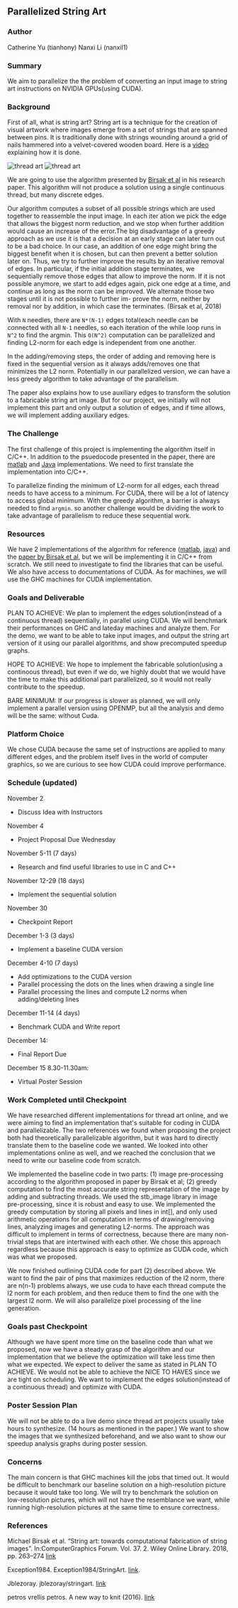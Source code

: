 ## Parallelized String Art

### Author 
Catherine Yu (tianhony) Nanxi Li (nanxil1)

### Summary
We aim to parallelize the the problem of converting an input image to string art instructions on NVIDIA GPUs(using CUDA). 

### Background
First of all, what is string art? String art is a technique for the creation of visual artwork where images emerge from a set of strings that are spanned between pins. It is traditionally done with strings wounding around a grid of nails hammered into a velvet-covered wooden board. Here is a [video](https://vimeo.com/175653201) explaining how it is done.

![thread art](images/stringartsteps.png)
![thread art](images/vrellis.jpg)

We are going to use the algorithm presented by [Birsak et al](https://www.cg.tuwien.ac.at/research/publications/2018/Birsak2018-SA/Birsak2018-SA-preprint.pdf) in his research paper. This algorithm will not produce a solution using a single continuous thread, but many discrete edges. 

Our algorithm computes a subset of all possible strings which are used together to reassemble the input image. In each iter ation we pick the edge that allows the biggest norm reduction, and we stop when further addition would cause an increase of the error.The big disadvantage of a greedy approach as we use it is that a decision at an early stage can later turn out to be a bad choice. In our case, an addition of one edge might bring the biggest benefit when it is chosen, but can then prevent a better solution later on. Thus, we try to further improve the results by an iterative removal of edges. In particular, if the initial addition stage terminates, we sequentially remove those edges that allow to improve the norm. If it is not possible anymore, we start to add edges again, pick one edge at a time, and continue as long as the norm can be improved. We alternate those two stages until it is not possible to further im- prove the norm, neither by removal nor by addition, in which case the terminates. (Birsak et al, 2018)

With `N` needles, there are `N*(N-1)` edges total(each needle can be connected with all `N-1` needles, so each iteration of the while loop runs in `N^2` to find the argmin. This `O(N^2)` computation can be parallelized and finding L2-norm for each edge is independent from one another.

In the adding/removing steps, the order of adding and removing here is fixed in the sequential version as it always adds/removes one that minimizes the L2 norm. Potentially in our parallelized version, we can have a less greedy algorithm to take advantage of the parallelism.

The paper also explains how to use auxiliary edges to transform the solution to a fabricable string art image. But for our project, we initially will not implement this part and only output a solution of edges, and if time allows, we will implement adding auxiliary edges.

### The Challenge
The first challenge of this project is implementing the algorithm itself in C/C++. In addition to the psuedocode presented in the paper, there are [matlab](https://github.com/Exception1984/StringArt) and [Java](https://github.com/jblezoray/stringart) implementations. We need to first translate the implementation into C/C++.

To parallelize finding the minimum of L2-norm for all edges, each thread needs to have access to a minimum. For CUDA, there will be a lot of latency to access global minimum. With the greedy algorithm, a barrier is always needed to find `argmin`. so another challenge would be dividing the work to take advantage of parallelism to reduce these sequential work.

### Resources
We have 2 implementations of the algorithm for reference ([matlab](https://github.com/Exception1984/StringArt), [java](https://github.com/jblezoray/stringart)) and the [paper by Birsak et al](https://www.cg.tuwien.ac.at/research/publications/2018/Birsak2018-SA/Birsak2018-SA-preprint.pdf), but we will be implementing it in C/C++ from scratch. We still need to investigate to find the libraries that can be useful. We also have access to documentations of CUDA. As for machines, we will use the GHC machines for CUDA implementation.

### Goals and Deliverable
PLAN TO ACHIEVE:
We plan to implement the edges solution(instead of a continuous thread) sequentially, in parallel using CUDA.
We will benchmark their performances on GHC and lateday machines and analyze them.
For the demo, we want to be able to take input images, and output the string art version of it using our parallel algorithms, and show precomputed speedup graphs.

HOPE TO ACHIEVE:
We hope to implement the fabricable solution(using a continoous thread), but even if we do, we highly doubt that we would have the time to make this additional part parallelized, so it would not really contribute to the speedup.

BARE MINIMUM:
If our progress is slower as planned, we will only implement a parallel version using OPENMP, but all the analysis and demo will be the same: without Cuda.

### Platform Choice
We chose CUDA because the same set of instructions are applied to many different edges, and the problem itself lives in the world of computer graphics, so we are curious to see how CUDA could improve performance. 

### Schedule (updated)
November 2 
* Discuss Idea with Instructors

November 4 
* Project Proposal Due Wednesday

November 5-11 (7 days)
* Research and find useful libraries to use in C and C++ 

November 12-29 (18 days)
  * Implement the sequential solution

November 30 
  * Checkpoint Report 

December 1-3  (3 days) 
  * Implement a baseline CUDA version

December 4-10 (7 days) 
  * Add optimizations to the CUDA version
  * Parallel processing the dots on the lines when drawing a single line
  * Parallel processing the lines and compute L2 norms when adding/deleting lines

December 11-14 (4 days)
  * Benchmark CUDA and Write report

December 14: 
  * Final Report Due

December 15 8.30-11.30am: 
  * Virtual Poster Session

### Work Completed until Checkpoint 
We have researched different implementations for thread art online, and we were aiming to find an implementation that's suitable for coding in CUDA and parallelizable. The two references we found when proposing the project both had theoretically parallelizable algorithm, but it was hard to directly translate them to the baseline code we wanted. We looked into other implementations online as well, and we reached the conclusion that we need to write our baseline code from scratch.

We implemented the baseline code in two parts: (1) image pre-processing according to the algorithm proposed in paper by Birsak et al; (2) greedy computation to find the most accurate string representation of the image by adding and subtracting threads. We used the stb_image library in image pre-processing, since it is robust and easy to use. We implemented the greedy computation by storing all pixels and lines in int[], and only used arithmetic operations for all computation in terms of drawing/removing lines, analyzing images and generating L2-norms. The approach was difficult to implement in terms of correctness, because there are many non-trivial steps that are intertwined with each other. We chose this approach regardless because this approach is easy to optimize as CUDA code, which was what we proposed.

We now finished outlining CUDA code for part (2) described above. We want to find the pair of pins that maximizes reduction of the l2 norm, there are n(n-1) problems always, we use cuda to have each thread compute the l2 norm for each problem, and then reduce them to find the one with the largest l2 norm. We will also parallelize pixel processing of the line generation. 

### Goals past Checkpoint
Although we have spent more time on the baseline code than what we proposed, now we have a steady grasp of the algorithm and our implementation that we believe the optimization will take less time then what we expected. We expect to deliver the same as stated in PLAN TO ACHIEVE. We would not be able to achieve the NICE TO HAVES since we are tight on scheduling. We want to implement the edges solution(instead of a continuous thread) and optimize with CUDA.

### Poster Session Plan
We will not be able to do a live demo since thread art projects usually take hours to synthesize. (14 hours as mentioned in the paper.) We want to show the images that we synthesized beforehand, and we also want to show our speedup analysis graphs during poster session. 

### Concerns
The main concern is that GHC machines kill the jobs that timed out. It would be difficult to benchmark our baseline solution on a high-resolution picture because it would take too long. We will try to benchmark the solution on low-resolution pictures, which will not have the resemblance we want, while running high-resolution pictures at the same time to ensure correctness.  

### References
Michael Birsak et al. “String art: towards computational fabrication of string images”. In:ComputerGraphics Forum. Vol. 37. 2. Wiley Online Library. 2018, pp. 263–274 [link](https://www.cg.tuwien.ac.at/research/publications/2018/Birsak2018-SA/Birsak2018-SA-preprint.pdf)

Exception1984. Exception1984/StringArt. [link](https://github.com/Exception1984/StringArt).

Jblezoray. jblezoray/stringart. [link](https://github.com/jblezoray/stringart)

petros vrellis petros. A new way to knit (2016). [link](http://artof01.com/vrellis/works/knit.html)
